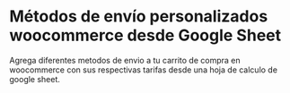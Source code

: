# Métodos de envío personalizados woocommerce desde Google Sheet
Agrega diferentes metodos de envio a tu carrito de compra en woocommerce con sus respectivas tarifas desde una hoja de calculo de google sheet.
